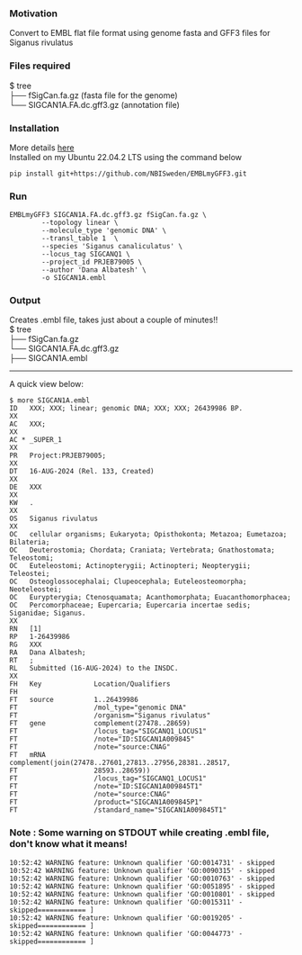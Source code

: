 ### Motivation
Convert to EMBL flat file format using genome fasta and GFF3 files for Siganus rivulatus


### Files required
$ tree  
├── fSigCan.fa.gz  (fasta file for the genome)  
└── SIGCAN1A.FA.dc.gff3.gz   (annotation file)  

### Installation
More details [here](https://github.com/NBISweden/EMBLmyGFF3?tab=readme-ov-file#installation)  
Installed on my Ubuntu 22.04.2 LTS using the command below
```
pip install git+https://github.com/NBISweden/EMBLmyGFF3.git
```

### Run
```
EMBLmyGFF3 SIGCAN1A.FA.dc.gff3.gz fSigCan.fa.gz \
        --topology linear \
        --molecule_type 'genomic DNA' \
        --transl_table 1  \
        --species 'Siganus canaliculatus' \
        --locus_tag SIGCANQ1 \
        --project_id PRJEB79005 \
        --author 'Dana Albatesh' \
        -o SIGCAN1A.embl
```

### Output
Creates .embl file, takes just about a couple of minutes!!  
$ tree  
├── fSigCan.fa.gz  
└── SIGCAN1A.FA.dc.gff3.gz  
├── SIGCAN1A.embl  


***

A quick view below:  
```
$ more SIGCAN1A.embl 
ID   XXX; XXX; linear; genomic DNA; XXX; XXX; 26439986 BP.
XX
AC   XXX; 
XX
AC * _SUPER_1
XX
PR   Project:PRJEB79005;
XX
DT   16-AUG-2024 (Rel. 133, Created)
XX
DE   XXX
XX
KW   .
XX
OS   Siganus rivulatus
XX
OC   cellular organisms; Eukaryota; Opisthokonta; Metazoa; Eumetazoa; Bilateria;
OC   Deuterostomia; Chordata; Craniata; Vertebrata; Gnathostomata; Teleostomi;
OC   Euteleostomi; Actinopterygii; Actinopteri; Neopterygii; Teleostei;
OC   Osteoglossocephalai; Clupeocephala; Euteleosteomorpha; Neoteleostei;
OC   Eurypterygia; Ctenosquamata; Acanthomorphata; Euacanthomorphacea;
OC   Percomorphaceae; Eupercaria; Eupercaria incertae sedis; Siganidae; Siganus.
XX
RN   [1]
RP   1-26439986
RG   XXX
RA   Dana Albatesh;
RT   ;
RL   Submitted (16-AUG-2024) to the INSDC.
XX
FH   Key             Location/Qualifiers
FH
FT   source          1..26439986
FT                   /mol_type="genomic DNA"
FT                   /organism="Siganus rivulatus"
FT   gene            complement(27478..28659)
FT                   /locus_tag="SIGCANQ1_LOCUS1"
FT                   /note="ID:SIGCAN1A009845"
FT                   /note="source:CNAG"
FT   mRNA            complement(join(27478..27601,27813..27956,28381..28517,
FT                   28593..28659))
FT                   /locus_tag="SIGCANQ1_LOCUS1"
FT                   /note="ID:SIGCAN1A009845T1"
FT                   /note="source:CNAG"
FT                   /product="SIGCAN1A009845P1"
FT                   /standard_name="SIGCAN1A009845T1"

```

### Note : Some warning on STDOUT while creating .embl file, don't know what it means!

```
10:52:42 WARNING feature: Unknown qualifier 'GO:0014731' - skipped
10:52:42 WARNING feature: Unknown qualifier 'GO:0090315' - skipped
10:52:42 WARNING feature: Unknown qualifier 'GO:0010763' - skipped
10:52:42 WARNING feature: Unknown qualifier 'GO:0051895' - skipped
10:52:42 WARNING feature: Unknown qualifier 'GO:0010801' - skipped
10:52:42 WARNING feature: Unknown qualifier 'GO:0015311' - skipped============ ]
10:52:42 WARNING feature: Unknown qualifier 'GO:0019205' - skipped============ ]
10:52:42 WARNING feature: Unknown qualifier 'GO:0044773' - skipped============ ]
```
